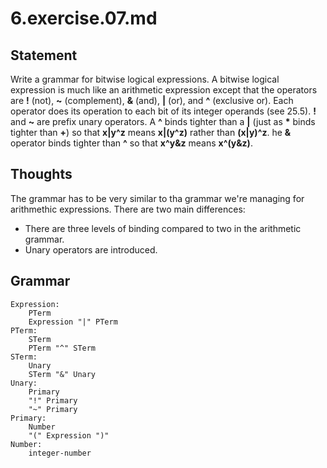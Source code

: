 # 6.exercise.07.md

## Statement

Write a grammar for bitwise logical expressions. A bitwise logical expression
is much like an arithmetic expression except that the operators are __!__
(not), __~__ (complement), __&__ (and), __|__ (or), and __^__ (exclusive or).
Each operator does its operation to each bit of its integer operands (see
25.5). __!__ and __~__ are prefix unary operators. A __^__ binds
tighter than a __|__ (just as __*__ binds tighter than __+__) so that __x|y\^z__
means __x|(y\^z)__ rather than __(x|y)\^z__. he __&__ operator binds tighter than
__^__ so that __x\^y&z__ means __x\^(y&z)__.

## Thoughts

The grammar has to be very similar to tha grammar we're managing for
arithmethic expressions.  There are two main differences:

-   There are three levels of binding compared to two in the arithmetic grammar.
-   Unary operators are introduced.

## Grammar

    Expression:
        PTerm
        Expression "|" PTerm
    PTerm:
        STerm
        PTerm "^" STerm
    STerm:
        Unary
        STerm "&" Unary
    Unary:
        Primary
        "!" Primary
        "~" Primary
    Primary:
        Number
        "(" Expression ")"
    Number:
        integer-number
